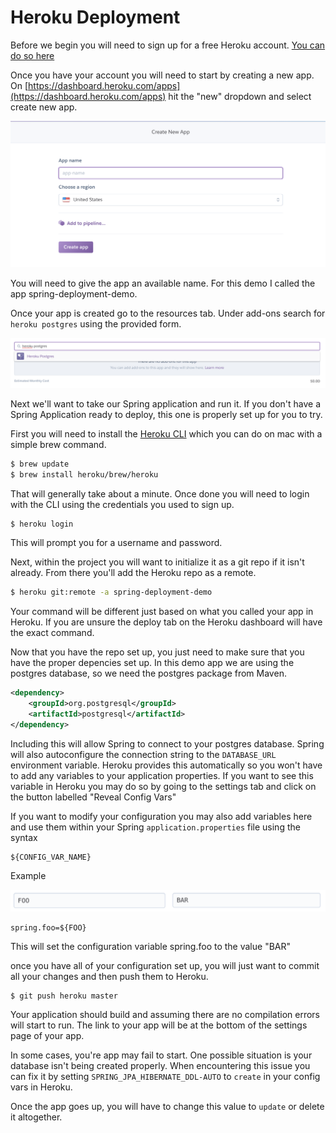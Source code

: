 # Heroku Deployment

Before we begin you will need to sign up for a free Heroku account. [You can do so here](https://signup.heroku.com/)

Once you have your account you will need to start by creating a new app. On [https://dashboard.heroku.com/apps](https://dashboard.heroku.com/apps) hit the "new" dropdown and select create new app.

![create an app screen](assets/create-app.png)

You will need to give the app an available name. For this demo I called the app spring-deployment-demo.

Once your app is created go to the resources tab. Under add-ons search for `heroku postgres` using the provided form.  

![postgres-add-on](assets/postgres-add-on.png)

Next we'll want to take our Spring application and run it. If you don't have a Spring Application ready to deploy, this one is properly set up for you to try. 

First you will need to install the [Heroku CLI](https://devcenter.heroku.com/articles/heroku-cli#download-and-install) which you can do on mac with a simple brew command. 

```bash
$ brew update
$ brew install heroku/brew/heroku 
```

That will generally take about a minute. Once done you will need to login with the CLI using the credentials you used to sign up. 

```
$ heroku login
```

This will prompt you for a username and password.

Next, within the project you will want to initialize it as a git repo if it isn't already. From there you'll add the Heroku repo as a remote. 

```bash
$ heroku git:remote -a spring-deployment-demo
```

Your command will be different just based on what you called your app in Heroku. If you are unsure the deploy tab on the Heroku dashboard will have the exact command. 

Now that you have the repo set up, you just need to make sure that you have the proper depencies set up. In this demo app we are using the postgres database, so we need the postgres package from Maven.

```XML
<dependency>
    <groupId>org.postgresql</groupId>
    <artifactId>postgresql</artifactId>
</dependency>
```

Including this will allow Spring to connect to your postgres database. Spring will also autoconfigure the connection string to the `DATABASE_URL` environment variable. Heroku provides this automatically so you won't have to add any variables to your application properties. If you want to see this variable in Heroku you may do so by going to the settings tab and click on the button labelled "Reveal Config Vars"

If you want to modify your configuration you may also add variables here and use them within your Spring `application.properties` file using the syntax

```
${CONFIG_VAR_NAME}
```

Example

![foo config var](assets/foo-config-var.png)

```
spring.foo=${FOO}
```

This will set the configuration variable spring.foo to the value "BAR"

once you have all of your configuration set up, you will just want to commit all your changes and then push them to Heroku. 

```
$ git push heroku master
```

Your application should build and assuming there are no compilation errors will start to run. The link to your app will be at the bottom of the settings page of your app.

In some cases, you're app may fail to start. One possible situation is your database isn't being created properly. When encountering this issue you can fix it by setting `SPRING_JPA_HIBERNATE_DDL-AUTO` to `create` in your config vars in Heroku. 

Once the app goes up, you will have to change this value to `update` or delete it altogether.